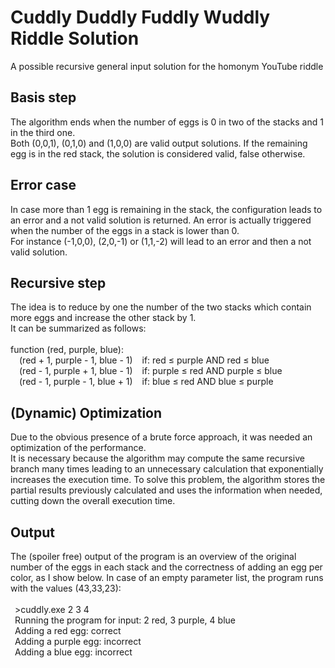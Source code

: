 # Cuddly Duddly Fuddly Wuddly Riddle Solution
A possible recursive general input solution for the homonym YouTube riddle

## Basis step
The algorithm ends when the number of eggs is 0 in two of the stacks and 1 in the third one. <br>
Both (0,0,1), (0,1,0) and (1,0,0) are valid output solutions.
If the remaining egg is in the red stack, the solution is considered valid, false otherwise. <br>

## Error case
In case more than 1 egg is remaining in the stack, the configuration leads to an error and a not valid solution is returned.
An error is actually triggered when the number of the eggs in a stack is lower than 0. <br>
For instance (-1,0,0), (2,0,-1) or (1,1,-2) will lead to an error and then a not valid solution.<br>

## Recursive step
The idea is to reduce by one the number of the two stacks which contain more eggs and increase the other stack by 1.<br>
It can be summarized as follows:<br>
<br>
function (red, purple, blue):<br>
&ensp;&ensp;(red + 1, purple - 1, blue - 1) &ensp; if: red &le; purple AND red &le; blue<br>
&ensp;&ensp;(red - 1, purple + 1, blue - 1) &ensp; if: purple &le; red AND purple &le; blue<br>
&ensp;&ensp;(red - 1, purple - 1, blue + 1) &ensp; if: blue &le; red AND blue &le; purple<br>

## (Dynamic) Optimization
Due to the obvious presence of a brute force approach, it was needed an optimization of the performance.<br>
It is necessary because the algorithm may compute the same recursive branch many times leading to an unnecessary calculation that
exponentially increases the execution time. To solve this problem, the algorithm stores the partial results previously calculated and 
uses the information when needed, cutting down the overall execution time.<br>

## Output
The (spoiler free) output of the program is an overview of the original number of the eggs in each stack and the correctness of 
adding an egg per color, as I show below. In case of an empty parameter list, the program runs with the values (43,33,23):<br>
<br>
&ensp;>cuddly.exe 2 3 4<br>
&ensp;Running the program for input: 2 red, 3 purple, 4 blue<br>
&ensp;Adding a red egg: correct<br>
&ensp;Adding a purple egg: incorrect<br>
&ensp;Adding a blue egg: incorrect
